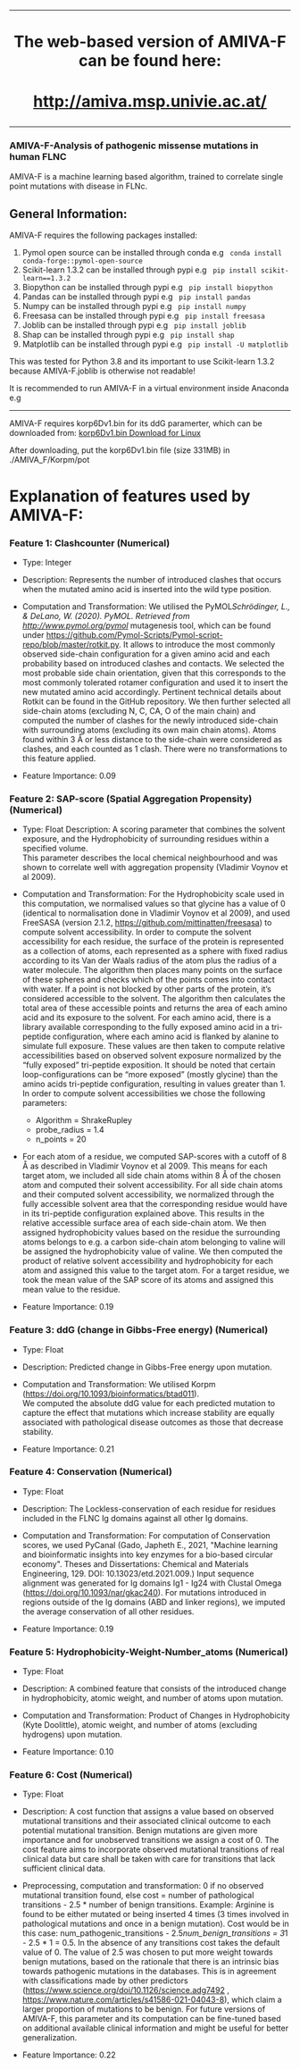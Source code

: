 
-----------------------------------------------------------------------------------------------------------------------------------------------------------------------
# **<p align="center">The web-based version of AMIVA-F can be found here:</p>** 
# <p align="center">http://amiva.msp.univie.ac.at/</p>
-----------------------------------------------------------------------------------------------------------------------------------------------------------------------


### AMIVA-F-Analysis of pathogenic missense mutations in human FLNC

AMIVA-F is a machine learning based algorithm, trained to correlate single point mutations
with disease in FLNc.

## General Information:

AMIVA-F requires the following packages installed:

1) Pymol open source can be installed through conda e.g ``` conda install conda-forge::pymol-open-source```
2) Scikit-learn 1.3.2 can be installed through pypi e.g ``` pip install scikit-learn==1.3.2```
3) Biopython can be installed through pypi e.g ``` pip install biopython```
4) Pandas can be installed through pypi e.g ``` pip install pandas```
5) Numpy can be installed through pypi e.g ``` pip install numpy```
6) Freesasa can be installed through pypi e.g ``` pip install freesasa```
7) Joblib can be installed through pypi e.g ``` pip install joblib```
8) Shap can be installed through pypi e.g ``` pip install shap```
9) Matplotlib can be installed through pypi e.g ``` pip install -U matplotlib```

This was tested for Python 3.8 and its important to use Scikit-learn 1.3.2 because AMIVA-F.joblib is otherwise not readable!


It is recommended to run AMIVA-F in a virtual environment inside Anaconda e.g <br>

----------------------------------------------------------------------------------------------------------------


AMIVA-F requires korp6Dv1.bin for its ddG paramerter, which can be downloaded from:
[korp6Dv1.bin Download for Linux](https://chaconlab.org/modeling/korp/down-korp/item/korp-linux)

After downloading, put the korp6Dv1.bin file (size 331MB) in ./AMIVA_F/Korpm/pot

# Explanation of features used by AMIVA-F:

### Feature 1: Clashcounter (Numerical) 

+ Type: Integer 

+ Description: Represents the number of introduced clashes that occurs when the 	mutated amino acid is inserted into the wild type position. 	 

+ Computation and Transformation: We utilised the PyMOL*Schrödinger, L., & DeLano, W. (2020). PyMOL. Retrieved from http://www.pymol.org/pymol* mutagenesis tool, which can be found under https://github.com/Pymol-Scripts/Pymol-script-repo/blob/master/rotkit.py. It allows to introduce the most commonly observed side-chain configuration for a given amino acid and each probability based on introduced clashes and contacts. We selected the most probable side chain orientation, given that this corresponds to the most commonly tolerated rotamer configuration and used it to insert the new mutated amino acid accordingly. Pertinent technical details about Rotkit can be found in the GitHub repository. 
We then further selected all side-chain atoms (excluding N, C, CA, O of the main chain) and computed the number of clashes for the newly introduced side-chain with surrounding atoms (excluding its own main chain atoms). 
Atoms found within 3 Å or less distance to the side-chain were considered as clashes, and each counted as 1 clash. There were no transformations to this feature applied. 

+ Feature Importance: 0.09 

### Feature 2: SAP-score (Spatial Aggregation Propensity) (Numerical) 

+ Type: Float 
Description: A scoring parameter that combines the solvent exposure, and the Hydrophobicity of surrounding residues within a specified volume. 	 
This parameter describes the local chemical neighbourhood and was shown to correlate well with aggregation propensity (Vladimir 	Voynov 	et al 2009). 	 

+ Computation and Transformation: For the Hydrophobicity scale used in this computation, we normalised values so that glycine has a value of 0 (identical to normalisation done in Vladimir Voynov et al 2009), and used FreeSASA (version 2.1.2, https://github.com/mittinatten/freesasa) to compute solvent accessibility. In order to compute the solvent accessibility for each residue, the surface of the protein is represented as a collection of atoms, each represented as a sphere with fixed radius according to its Van der Waals radius of the atom plus the radius of a water molecule. The algorithm then places many points on the surface of these spheres and checks which of the points comes into contact with water. If a point is not blocked by other parts of the protein, it’s considered accessible to the solvent. The algorithm then calculates the total area of these accessible points and returns the area of each amino acid and its exposure to the solvent. For each amino acid, there is a library available corresponding to the fully exposed amino acid in a tri-peptide configuration, where each amino acid is flanked by alanine to simulate full exposure. These values are then taken to compute relative accessibilities based on observed solvent exposure normalized by the “fully exposed” tri-peptide exposition. It should be noted that certain loop-configurations can be “more exposed” (mostly glycine) than the amino acids tri-peptide configuration, resulting in values greater than 1.  
In order to compute solvent accessibilities we chose the following parameters: 	 
 

	+ Algorithm = ShrakeRupley 
	+ probe_radius = 1.4
 	+ n_points = 20 

+ For each atom of a residue, we computed SAP-scores with a cutoff of 8 Å as described in Vladimir Voynov et al 2009. This means for each target atom, we included all side chain atoms within 8 Å of the chosen atom and computed their solvent accessibility. For all side chain atoms and their computed solvent accessibility, we normalized through the fully accessible solvent area that the corresponding residue would have in its tri-peptide configuration explained above. This results in the relative accessible surface area of each side-chain atom. 
We then assigned hydrophobicity values based on the residue the surrounding atoms belongs to e.g. a carbon side-chain atom belonging to valine will be assigned the hydrophobicity value of valine. 
We then computed the product of relative solvent accessibility and hydrophobicity for each atom and assigned this value to the target atom. For a target residue, we took the mean value of the SAP score of its atoms and assigned this mean value to the residue. 

+ Feature Importance: 0.19 

### Feature 3: ddG (change in Gibbs-Free energy) (Numerical) 

+ Type: Float 

+ Description: Predicted change in Gibbs-Free energy upon mutation. 

+ Computation and Transformation: We utilised Korpm (https://doi.org/10.1093/bioinformatics/btad011).  
We computed the absolute ddG value for each predicted mutation to capture the effect that mutations which increase stability are equally associated with pathological disease outcomes as those that decrease stability. 

+ Feature Importance: 0.21 

### Feature 4: Conservation (Numerical) 

+ Type: Float 	 

+ Description: The Lockless-conservation of each residue for residues included in the FLNC Ig domains against all other Ig domains. 

+ Computation and Transformation: For computation of Conservation scores, we used PyCanal (Gado, Japheth E., 2021, "Machine learning and bioinformatic insights into key enzymes for a bio-based circular economy". Theses and Dissertations: Chemical and Materials Engineering, 129. DOI: 10.13023/etd.2021.009.) Input sequence alignment was generated for Ig domains Ig1 - Ig24 with Clustal Omega (https://doi.org/10.1093/nar/gkac240). For mutations introduced in regions outside of the Ig domains (ABD and linker regions), we imputed the average conservation of all other residues. 

+ Feature Importance: 0.19 

### Feature 5: Hydrophobicity-Weight-Number_atoms (Numerical) 

+ Type: Float 

+ Description: A combined feature that consists of the introduced change in hydrophobicity, atomic weight, and number of atoms upon mutation.	 

+ Computation and Transformation: Product of Changes in Hydrophobicity (Kyte Doolittle), atomic weight, and number of atoms (excluding hydrogens) upon mutation. 

+ Feature Importance: 0.10 

### Feature 6: Cost (Numerical) 

+ Type: Float 

+ Description: A cost function that assigns a value based on observed mutational transitions and their associated clinical outcome to each potential mutational transition. Benign mutations are given more importance and for unobserved transitions we assign a cost of 0. The cost feature aims to incorporate observed mutational transitions of real clinical data but care shall be taken with care for transitions that lack sufficient clinical data. 

+ Preprocessing, computation and transformation: 0 if no observed mutational transition found, else cost = number of pathological transitions - 2.5 * number of benign transitions.
Example: Arginine is found to be either mutated or being inserted 4 times (3 times involved in pathological mutations and once in a benign mutation). Cost would be in this case: num_pathogenic_transitions - 2.5*num_benign_transitions = 3*1 - 2.5 * 1 = 0.5. In the absence of any transitions cost takes the default value of 0. The value of 2.5 was chosen to put more weight towards benign mutations, based on the rationale that there is an intrinsic bias towards pathogenic mutations in the databases. This is in agreement with classifications made by other predictors (https://www.science.org/doi/10.1126/science.adg7492 , https://www.nature.com/articles/s41586-021-04043-8), which claim a larger proportion of mutations to be benign. For future versions of AMIVA-F, this parameter and its computation can be fine-tuned based on additional available clinical information and might be useful for better generalization. 

+ Feature Importance: 0.22  
